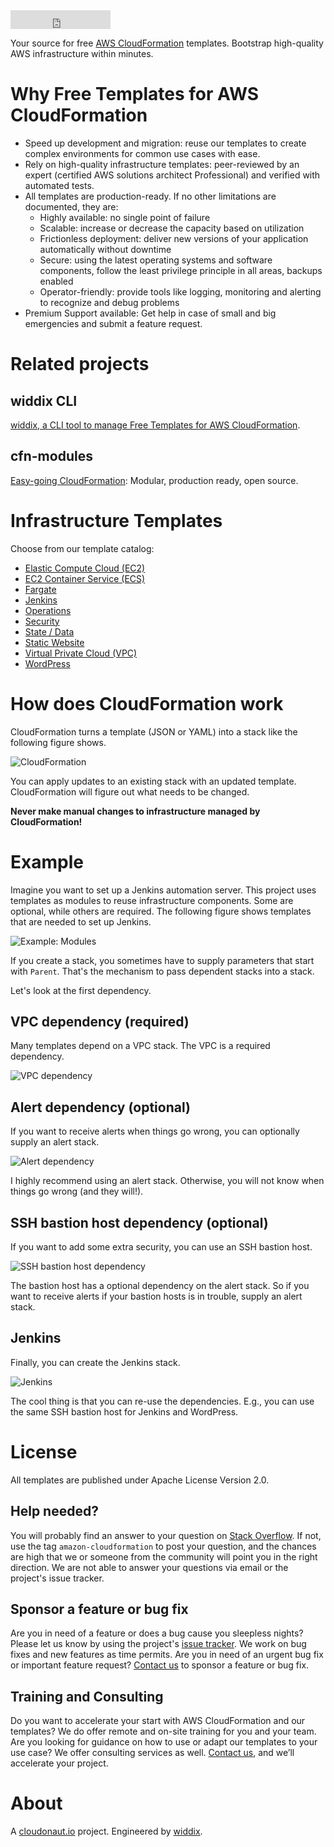 <iframe src="https://ghbtns.com/github-btn.html?user=widdix&repo=aws-cf-templates&type=star&count=true&size=large" frameborder="0" scrolling="0" width="160px" height="30px"></iframe>

Your source for free [AWS CloudFormation](https://aws.amazon.com/cloudformation/) templates. Bootstrap high-quality AWS infrastructure within minutes.

# Why Free Templates for AWS CloudFormation

* Speed up development and migration: reuse our templates to create complex environments for common use cases with ease.
* Rely on high-quality infrastructure templates: peer-reviewed by an expert (certified AWS solutions architect Professional) and verified with automated tests.
* All templates are production-ready. If no other limitations are documented, they are:
    * Highly available: no single point of failure
    * Scalable: increase or decrease the capacity based on utilization
    * Frictionless deployment: deliver new versions of your application automatically without downtime
    * Secure: using the latest operating systems and software components, follow the least privilege principle in all areas, backups enabled
    * Operator-friendly: provide tools like logging, monitoring and alerting to recognize and debug problems
* Premium Support available: Get help in case of small and big emergencies and submit a feature request.

# Related projects

## widdix CLI
[widdix, a CLI tool to manage Free Templates for AWS CloudFormation](./cli/).

## cfn-modules
[Easy-going CloudFormation](https://github.com/cfn-modules/docs): Modular, production ready, open source.

# Infrastructure Templates
Choose from our template catalog:

* [Elastic Compute Cloud (EC2)](./ec2/)
* [EC2 Container Service (ECS)](./ecs/)
* [Fargate](./fargate/)
* [Jenkins ](./jenkins/)
* [Operations](./operations/)
* [Security](./security/)
* [State / Data](./state/)
* [Static Website](./static-website/)
* [Virtual Private Cloud (VPC)](./vpc/)
* [WordPress](./wordpress/)

# How does CloudFormation work

CloudFormation turns a template (JSON or YAML) into a stack like the following figure shows.

![CloudFormation](./img/cloudformation.png)

You can apply updates to an existing stack with an updated template. CloudFormation will figure out what needs to be changed.

**Never make manual changes to infrastructure managed by CloudFormation!**

# Example

Imagine you want to set up a Jenkins automation server. This project uses templates as modules to reuse infrastructure components. Some are optional, while others are required. The following figure shows templates that are needed to set up Jenkins.

![Example: Modules](./img/example-modules.png)

If you create a stack, you sometimes have to supply parameters that start with `Parent`. That's the mechanism to pass dependent stacks into a stack.

Let's look at the first dependency.

## VPC dependency (required)

Many templates depend on a VPC stack. The VPC is a required dependency. 

![VPC dependency](./img/example-vpc.png)

## Alert dependency (optional)

If you want to receive alerts when things go wrong, you can optionally supply an alert stack. 

![Alert dependency](./img/example-alert.png)

I highly recommend using an alert stack. Otherwise, you will not know when things go wrong (and they will!).

## SSH bastion host dependency (optional)

If you want to add some extra security, you can use an SSH bastion host.

![SSH bastion host dependency](./img/example-ssh-bastion-host.png)

The bastion host has a optional dependency on the alert stack. So if you want to receive alerts if your bastion hosts is in trouble, supply an alert stack.

## Jenkins

Finally, you can create the Jenkins stack.

![Jenkins](/img/example-jenkins.png)

The cool thing is that you can re-use the dependencies. E.g., you can use the same SSH bastion host for Jenkins and WordPress.

# License
All templates are published under Apache License Version 2.0.

## Help needed?
You will probably find an answer to your question on [Stack Overflow](https://stackoverflow.com/questions/tagged/amazon-cloudformation). If not, use the tag `amazon-cloudformation` to post your question, and the chances are high that we or someone from the community will point you in the right direction. We are not able to answer your questions via email or the project's issue tracker.

## Sponsor a feature or bug fix
Are you in need of a feature or does a bug cause you sleepless nights? Please let us know by using the project's [issue tracker](https://github.com/widdix/aws-cf-templates/issues). We work on bug fixes and new features as time permits. Are you in need of an urgent bug fix or important feature request? [Contact us](mailto:hello@widdix.net) to sponsor a feature or bug fix.

## Training and Consulting
Do you want to accelerate your start with AWS CloudFormation and our templates? We do offer remote and on-site training for you and your team. Are you looking for guidance on how to use or adapt our templates to your use case? We offer consulting services as well. [Contact us](mailto:hello@widdix.net), and we’ll accelerate your project.

# About
A [cloudonaut.io](https://cloudonaut.io/templates-for-aws-cloudformation/) project. Engineered by [widdix](https://widdix.net).
